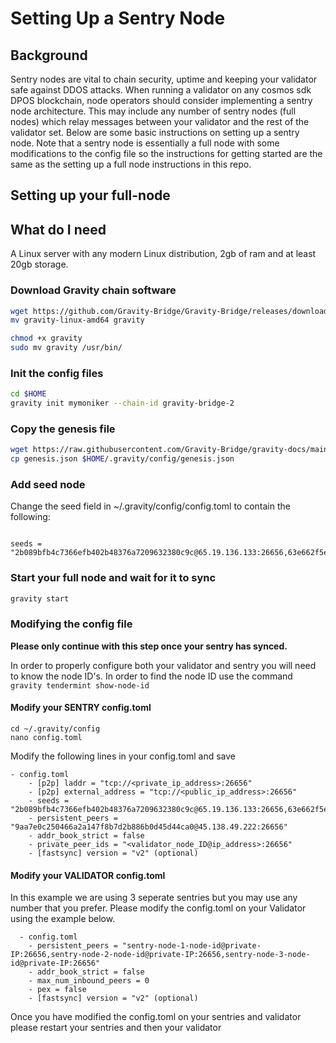# Setting Up a Sentry Node

## Background

Sentry nodes are vital to chain security, uptime and keeping your validator safe against DDOS attacks.  When running a validator on any cosmos sdk DPOS blockchain, node operators should consider implementing a sentry node architecture.  This may include any number of sentry nodes (full nodes) which relay messages between your validator and the rest of the validator set. Below are some basic instructions on setting up a sentry node. Note that a sentry node is essentially a full node with some modifications to the config file so the instructions for getting started are the same as the setting up a full node instructions in this repo.

## Setting up your full-node

## What do I need

A Linux server with any modern Linux distribution, 2gb of ram and at least 20gb storage.

### Download Gravity chain software

```bash
wget https://github.com/Gravity-Bridge/Gravity-Bridge/releases/download/v1.2.1/gravity-linux-amd64
mv gravity-linux-amd64 gravity

chmod +x gravity
sudo mv gravity /usr/bin/
```

### Init the config files

```bash
cd $HOME
gravity init mymoniker --chain-id gravity-bridge-2
```

### Copy the genesis file

```bash
wget https://raw.githubusercontent.com/Gravity-Bridge/gravity-docs/main/genesis.json
cp genesis.json $HOME/.gravity/config/genesis.json
```

### Add seed node

Change the seed field in ~/.gravity/config/config.toml to contain the following:

```text

seeds = "2b089bfb4c7366efb402b48376a7209632380c9c@65.19.136.133:26656,63e662f5e048d4902c7c7126291cf1fc17687e3c@95.211.103.175:26656"

```

### Start your full node and wait for it to sync

```bash
gravity start
```

### Modifying the config file

**Please only continue with this step once your sentry has synced.**

In order to properly configure both your validator and sentry you will need to know the node ID's.  In order to find the node ID use the command `gravity tendermint show-node-id`

#### Modify your SENTRY config.toml

```
cd ~/.gravity/config
nano config.toml
```

Modify the following lines in your config.toml and save

```
- config.toml
    - [p2p] laddr = "tcp://<private_ip_address>:26656"
    - [p2p] external_address = "tcp://<public_ip_address>:26656"
    - seeds = "2b089bfb4c7366efb402b48376a7209632380c9c@65.19.136.133:26656,63e662f5e048d4902c7c7126291cf1fc17687e3c@95.211.103.175:26656"
    - persistent_peers = "9aa7e0c250466a2a147f8b7d2b886b0d45d44ca0@45.138.49.222:26656"
    - addr_book_strict = false
    - private_peer_ids = "<validator_node_ID@ip_address>:26656"
    - [fastsync] version = "v2" (optional)
```

#### Modify your VALIDATOR config.toml

In this example we are using 3 seperate sentries but you may use any number that you prefer. Please modify the config.toml on your Validator using the example below.

```
  - config.toml
    - persistent_peers = "sentry-node-1-node-id@private-IP:26656,sentry-node-2-node-id@private-IP:26656,sentry-node-3-node-id@private-IP:26656"
    - addr_book_strict = false
    - max_num_inbound_peers = 0
    - pex = false
    - [fastsync] version = "v2" (optional)
```

Once you have modified the config.toml on your sentries and validator please restart your sentries and then your validator
